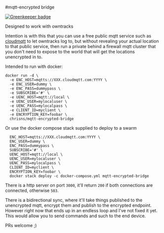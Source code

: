 #mqtt-encrypted bridge

[![Greenkeeper badge](https://badges.greenkeeper.io/chrisns/mqtt-encrypted-bridge.svg)](https://greenkeeper.io/)

Designed to work with owntracks

Intention is with this that you can use a free public mqtt service such as [cloudmqtt](http://cloudmqtt.com) to let owntracks log to, but without revealing your actual location to that public service, then run a private behind a firewall mqtt cluster that you don't need to expose to the world that will get the locations unencrypted in to.

Intended to run with docker:

```
docker run -d \
  -e ENC_HOST=mqtts://XXX.cloudmqtt.com:YYYY \
  -e ENC_USER=dummy \
  -e ENC_PASS=dummypass \
  -e SUBSCRIBE='#' \
  -e UENC_HOST=mqtt://local \
  -e UENC_USER=mylocaluser \
  -e UENC_PASS=mylocalpass \
  -e CLIENT_ID=myclient \
  -e ENCRYPTION_KEY=foobar \
  chrisns/mqtt-encrypted-bridge
```

Or use the docker compose stack supplied to deploy to a swarm

```
  ENC_HOST=mqtts://XXX.cloudmqtt.com:YYYY \
  ENC_USER=dummy \
  ENC_PASS=dummypass \
  SUBSCRIBE='#' \
  UENC_HOST=mqtt://local \
  UENC_USER=mylocaluser \
  UENC_PASS=mylocalpass \
  CLIENT_ID=myclient \
  ENCRYPTION_KEY=foobar \
  docker stack deploy -c docker-compose.yml mqtt-encrypted-bridge
```

There is a http server on port `3000`, it'll return `200` if both connections are connected, otherwise `503`.

There is a bidirectional sync, where it'll take things published to the unencrypted mqtt, encrypt them and publish to the encrypted endpoint. However right now that ends up in an endless loop and I've not fixed it yet. This would allow you to send commands and such to the end device.

PRs welcome ;)